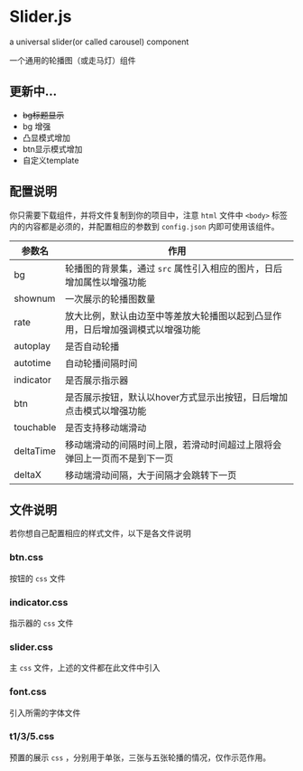 # Slider.js
a universal slider(or called carousel) component

一个通用的轮播图（或走马灯）组件

## 更新中...

* <del> bg标题显示 </del>
* bg 增强
* 凸显模式增加
* btn显示模式增加
* 自定义template

## 配置说明

你只需要下载组件，并将文件复制到你的项目中，注意 `html` 文件中 `<body>` 标签内的内容都是必须的，并配置相应的参数到 `config.json` 内即可使用该组件。

| 参数名       | 作用                                      |
| --------- | --------------------------------------- |
| bg        | 轮播图的背景集，通过 `src` 属性引入相应的图片，日后增加属性以增强功能  |
| shownum   | 一次展示的轮播图数量                              |
| rate      | 放大比例，默认由边至中等差放大轮播图以起到凸显作用，日后增加强调模式以增强功能 |
| autoplay  | 是否自动轮播                                  |
| autotime  | 自动轮播间隔时间                                |
| indicator | 是否展示指示器                                 |
| btn       | 是否展示按钮，默认以hover方式显示出按钮，日后增加点击模式以增强功能    |
| touchable | 是否支持移动端滑动                               |
| deltaTime | 移动端滑动的间隔时间上限，若滑动时间超过上限将会弹回上一页而不是到下一页    |
| deltaX    | 移动端滑动间隔，大于间隔才会跳转下一页                     |

## 文件说明

若你想自己配置相应的样式文件，以下是各文件说明

### btn.css

按钮的 `css` 文件

### indicator.css

指示器的 `css` 文件

### slider.css

主 `css` 文件，上述的文件都在此文件中引入

### font.css

引入所需的字体文件

### t1/3/5.css

预置的展示 `css` ，分别用于单张，三张与五张轮播的情况，仅作示范作用。